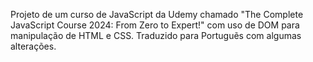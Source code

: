 Projeto de um curso de JavaScript da Udemy chamado "The Complete JavaScript Course 2024: From Zero to Expert!" com uso de DOM para manipulação de HTML e CSS. Traduzido para Portuguẽs com algumas alterações.
